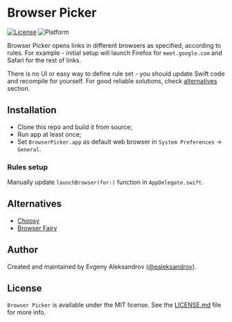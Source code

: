 # Browser Picker

[![License](https://img.shields.io/github/license/ealeksandrov/BrowserPicker.svg)](LICENSE.md)
![Platform](https://img.shields.io/badge/platform-macos-lightgrey.svg)

Browser Picker opens links in different browsers as specified, according to rules. For example - initial setup will launch Firefox for `meet.google.com` and Safari for the rest of links.

There is no UI or easy way to define rule set - you should update Swift code and recompile for yourself. For good reliable solutions, check [alternatives](#alternatives) section.

## Installation

* Clone this repo and build it from source;
* Run app at least once;
* Set `BrowserPicker.app` as default web browser in `System Preferences` -> `General`.

### Rules setup

Manually update `launchBrowser(for:)` function in `AppDelegate.swift`.

## Alternatives

* [Choosy](https://www.choosyosx.com)
* [Browser Fairy](http://www.browserfairy.com)

## Author

Created and maintained by Evgeny Aleksandrov ([@ealeksandrov](https://twitter.com/ealeksandrov)).

## License

`Browser Picker` is available under the MIT license. See the [LICENSE.md](LICENSE.md) file for more info.
